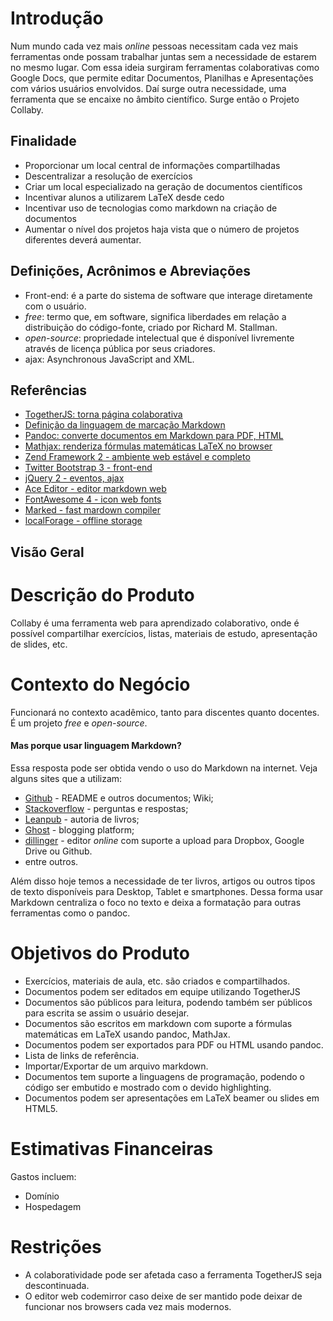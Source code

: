 # Introdução

Num mundo cada vez mais _online_ pessoas necessitam cada vez mais ferramentas onde
possam trabalhar juntas sem a necessidade de estarem no mesmo lugar. Com essa ideia
surgiram ferramentas colaborativas como Google Docs, que permite editar Documentos,
Planilhas e Apresentações com vários usuários envolvidos. Daí surge outra necessidade,
uma ferramenta que se encaixe no âmbito científico. Surge então o Projeto Collaby.

## Finalidade

* Proporcionar um local central de informações compartilhadas
* Descentralizar a resolução de exercícios
* Criar um local especializado na geração de documentos científicos
* Incentivar alunos a utilizarem LaTeX desde cedo
* Incentivar uso de tecnologias como markdown na criação de documentos
* Aumentar o nível dos projetos haja vista que o número de projetos diferentes
	deverá aumentar.

## Definições, Acrônimos e Abreviações

* Front-end: é a parte do sistema de software que interage diretamente com o usuário.
* _free_: termo que, em software, significa liberdades em relação a distribuição do código-fonte,
	criado por Richard M. Stallman.
* _open-source_: propriedade intelectual que é disponível livremente através de licença pública
	por seus criadores.
* ajax: Asynchronous JavaScript and XML.

## Referências

* [TogetherJS: torna página colaborativa](https://togetherjs.com/)
* [Definição da linguagem de marcação Markdown](http://daringfireball.net/projects/markdown/dingus)
* [Pandoc: converte documentos em Markdown para PDF, HTML](http://johnmacfarlane.net/pandoc/)
* [Mathjax: renderiza fórmulas matemáticas LaTeX no browser](http://www.mathjax.org/)
* [Zend Framework 2 - ambiente web estável e completo](http://framework.zend.com/zf2)
* [Twitter Bootstrap 3 - front-end](http://getbootstrap.com/)
* [jQuery 2 - eventos, ajax](http://jquery.com/)
* [Ace Editor - editor markdown web](http://ace.c9.io/#nav=about)
* [FontAwesome 4 - icon web fonts](http://FontAwesome.github.io/)
* [Marked - fast mardown compiler](https://github.com/chjj/marked)
* [localForage - offline storage](https://github.com/mozilla/localForage)

## Visão Geral

# Descrição do Produto

Collaby é uma ferramenta web para aprendizado colaborativo,
onde é possível compartilhar exercícios, listas, materiais de estudo, apresentação de slides, etc.

# Contexto do Negócio

Funcionará no contexto acadêmico, tanto para discentes quanto docentes. É um projeto _free_ e _open-source_.

#### Mas porque usar linguagem Markdown?

Essa resposta pode ser obtida vendo o uso do Markdown na internet. Veja alguns sites que
a utilizam:

* [Github](http://github.com) - README e outros documentos; Wiki;
* [Stackoverflow](http://stackoverflow.com/) - perguntas e respostas;
* [Leanpub](https://leanpub.com/authors#how_leanpub_works) - autoria de livros;
* [Ghost](https://ghost.org/) - blogging platform;
* [dillinger](https://github.com/joemccann/dillinger) - editor _online_ com suporte a upload
	para Dropbox, Google Drive ou Github.
* entre outros.

Além disso hoje temos a necessidade de ter livros, artigos ou outros tipos de texto
disponíveis para Desktop, Tablet e smartphones. Dessa forma usar Markdown
centraliza o foco no texto e deixa a formatação para outras ferramentas como
o pandoc.

# Objetivos do Produto

* Exercícios, materiais de aula, etc. são criados e compartilhados.
* Documentos podem ser editados em equipe utilizando TogetherJS
* Documentos são públicos para leitura, podendo também ser públicos
	para escrita se assim o usuário desejar.
* Documentos são escritos em markdown com suporte a fórmulas matemáticas
	em LaTeX usando pandoc, MathJax.
* Documentos podem ser exportados para PDF ou HTML usando pandoc.
* Lista de links de referência.
* Importar/Exportar de um arquivo markdown.
* Documentos tem suporte a linguagens de programação, podendo o código
	ser embutido e mostrado com o devido highlighting.
* Documentos podem ser apresentações em LaTeX beamer ou slides em HTML5.

# Estimativas Financeiras

Gastos incluem:

* Domínio
* Hospedagem

# Restrições

* A colaboratividade pode ser afetada caso a ferramenta TogetherJS seja descontinuada.
* O editor web codemirror caso deixe de ser mantido pode deixar de funcionar nos browsers cada vez mais modernos.

